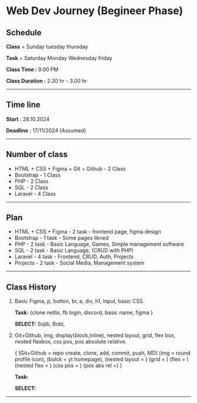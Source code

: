 # Web Dev Journey (Begineer Phase)

## Schedule

**Class** = Sunday tuesday thursday

**Task** = Saturday Monday Wednesday friday

**Class Time :** 9.00 PM

**Class Duration :** 2.30 hr - 3.00 hr

---

## Time line

**Start** : 28.10.2024

**Deadline** : 17/11/2024 (Assumed)

---

## Number of class

- HTML + CSS + Figma + Git + Github - 2 Class
- Bootstrap - 1 Class
- PHP - 2 Class
- SQL - 2 Class
- Laravel - 4 Class

---

## Plan

- HTML + CSS + Figma - 2 task - frontend page, figma design
- Bootstrap - 1 task - Some pages likned
- PHP - 2 task - Basic Language, Games, Simple management software
- SQL - 2 task - Basic Language, (CRUD with PHP)
- Laravel - 4 task - Frontend, CRUD, Auth, Projects
- Projects - 2 task - Social Media, Management system

---

## Class History

1. Basic Figma, p, button, br, a, div, h1, input, basic CSS.

   **Task:** {clone netlix, fb login, discord, basic name, figma }

   **SELECT:** Sojib, Bobi,

2. Git+Github, img, display(block,inline), nested layout, grid, flex box, nested flexbox, css pos, pos absolute relative.

   { (Git+Github = repo create, clone, add, commit, push, MD) (img = round profile icon), (bolck = yt homepage), (nested layout = ) (grid = ) (flex = ) (nested flex = ) (css pos = ) (pos abs rel =) }

   **Task:**

   **SELECT:**

---
